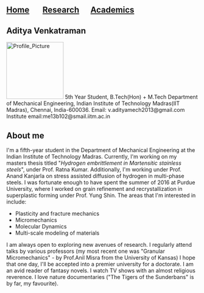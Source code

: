 ## [Home](https://adityavenkatraman.github.io/)&nbsp;&nbsp;&nbsp;&nbsp;&nbsp;&nbsp;  [Research](https://adityavenkatraman.github.io/research.html)&nbsp;&nbsp;&nbsp;&nbsp;&nbsp;&nbsp;[Academics](https://adityavenkatraman.github.io/academics.html)
## Aditya Venkatraman

<img src="https://AdityaVenkatraman.github.io/me13b102_V.Aditya.jpg" alt="Profile_Picture" style="width: 150px;"/>   
5th Year Student, B.Tech(Hon) + M.Tech  
Department of Mechanical Engineering,  
Indian Institute of Technology Madras(IIT Madras),  
Chennai, India-600036.  
Email: v.adityamech2013@gmail.com  
Institute email:me13b102@smail.iitm.ac.in  

## About me    

I'm a fifth-year student in the Department of Mechanical Engineering at the Indian Institute of Technology Madras. Currently, I'm working on my masters thesis titled "*Hydrogen embrittlement in Martensitic stainless steels*", under Prof. Ratna Kumar. Additionally, I'm working under Prof. Anand Kanjarla on stress assisted diffusion of hydrogen in multi-phase steels. I was fortunate enough to have spent the summer of 2016 at Purdue University, where I worked on grain refinement and recrystallization in superplastic forming under Prof. Yung Shin. The areas that I'm interested in include:
- Plasticity and fracture mechanics
- Micromechanics  
- Molecular Dynamics  
- Multi-scale modeling of materials   

I am always open to exploring new avenues of research. I regularly attend talks by various professors (my most recent one was "Granular Micromechanics" - by Prof.Anil Misra from the University of Kansas) I hope that one day, I'll be accepted into a premier university for a doctorate. I am an avid reader of fantasy novels. I watch TV shows with an almost religious reverence. I love nature documentaries ("The Tigers of the Sunderbans" is by far, my favourite).


